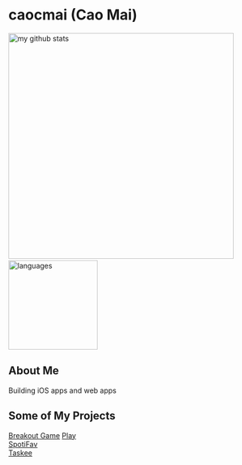 # caocmai (Cao Mai)
<p align="left">
<img src="https://github-readme-stats.vercel.app/api?username=caocmai&show_icons=true&title_color=fff&icon_color=ffbb00&text_color=9f9f9f&bg_color=151515" alt="my github stats" width="445"/>&nbsp;<img src="https://github-readme-stats.vercel.app/api/top-langs/?username=caocmai&layout=compact&show_icons=true&title_color=fff&icon_color=fc8930&text_color=9f9f9f&bg_color=151515" alt="languages" height="176">
</p>

## About Me
Building iOS apps and web apps

## Some of My Projects
[Breakout Game](https://github.com/caocmai/breakout-game) [Play](https://caomai.live/breakout-game/) <br/>
[SpotiFav](https://github.com/caocmai/spotiFav) <br/>
[Taskee](https://github.com/caocmai/taskee-app) <br/>
